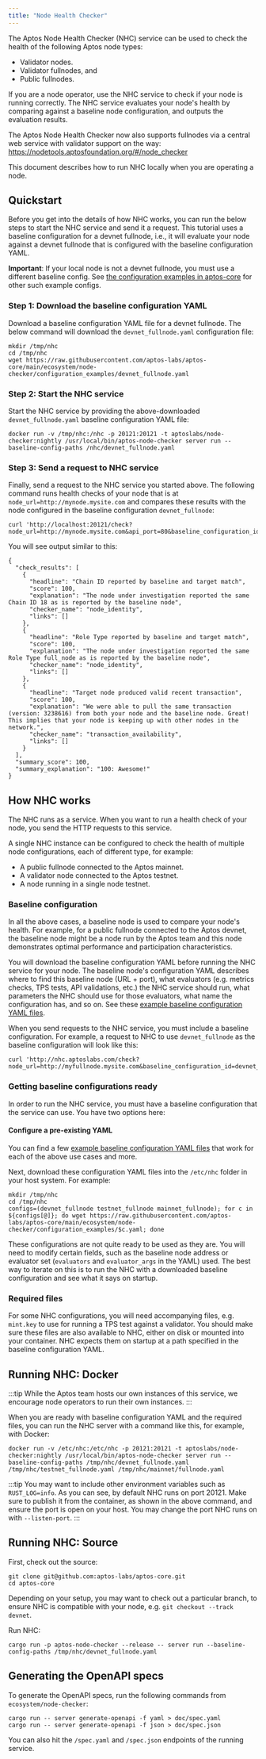 ```yaml
---
title: "Node Health Checker"
---
```


The Aptos Node Health Checker (NHC) service can be used to check the health of the following Aptos node types:

- Validator nodes.
- Validator fullnodes, and
- Public fullnodes.

If you are a node operator, use the NHC service to check if your node is running correctly. The NHC service evaluates your node's health by comparing against a baseline node configuration, and outputs the evaluation results.

The Aptos Node Health Checker now also supports fullnodes via a central web service with validator support on the way:
https://nodetools.aptosfoundation.org/#/node_checker

This document describes how to run NHC locally when you are operating a node.

## Quickstart

Before you get into the details of how NHC works, you can run the below steps to start the NHC service and send it a request. This tutorial uses a baseline configuration for a devnet fullnode, i.e., it will evaluate your node against a devnet fullnode that is configured with the baseline configuration YAML.

**Important**: If your local node is not a devnet fullnode, you must use a different baseline config. See [the configuration examples in aptos-core](https://github.com/aptos-labs/aptos-core/tree/main/ecosystem/node-checker/configuration_examples) for other such example configs.

### Step 1: Download the baseline configuration YAML

Download a baseline configuration YAML file for a devnet fullnode. The below command will download the `devnet_fullnode.yaml` configuration file:

```
mkdir /tmp/nhc
cd /tmp/nhc
wget https://raw.githubusercontent.com/aptos-labs/aptos-core/main/ecosystem/node-checker/configuration_examples/devnet_fullnode.yaml
```

### Step 2: Start the NHC service

Start the NHC service by providing the above-downloaded `devnet_fullnode.yaml` baseline configuration YAML file:

```
docker run -v /tmp/nhc:/nhc -p 20121:20121 -t aptoslabs/node-checker:nightly /usr/local/bin/aptos-node-checker server run --baseline-config-paths /nhc/devnet_fullnode.yaml
```

### Step 3: Send a request to NHC service

Finally, send a request to the NHC service you started above. The following command runs health checks of your node that is at `node_url=http://mynode.mysite.com` and compares these results with the node configured in the baseline configuration `devnet_fullnode`:

```
curl 'http://localhost:20121/check?node_url=http://mynode.mysite.com&api_port=80&baseline_configuration_id=devnet_fullnode'
```

You will see output similar to this:

```
{
  "check_results": [
    {
      "headline": "Chain ID reported by baseline and target match",
      "score": 100,
      "explanation": "The node under investigation reported the same Chain ID 18 as is reported by the baseline node",
      "checker_name": "node_identity",
      "links": []
    },
    {
      "headline": "Role Type reported by baseline and target match",
      "score": 100,
      "explanation": "The node under investigation reported the same Role Type full_node as is reported by the baseline node",
      "checker_name": "node_identity",
      "links": []
    },
    {
      "headline": "Target node produced valid recent transaction",
      "score": 100,
      "explanation": "We were able to pull the same transaction (version: 3238616) from both your node and the baseline node. Great! This implies that your node is keeping up with other nodes in the network.",
      "checker_name": "transaction_availability",
      "links": []
    }
  ],
  "summary_score": 100,
  "summary_explanation": "100: Awesome!"
}
```

## How NHC works

The NHC runs as a service. When you want to run a health check of your node, you send the HTTP requests to this service.

A single NHC instance can be configured to check the health of multiple node configurations, each of different type, for example:

- A public fullnode connected to the Aptos mainnet.
- A validator node connected to the Aptos testnet.
- A node running in a single node testnet.

### Baseline configuration

In all the above cases, a baseline node is used to compare your node's health. For example, for a public fullnode connected to the Aptos devnet, the baseline node might be a node run by the Aptos team and this node demonstrates optimal performance and participation characteristics.

You will download the baseline configuration YAML before running the NHC service for your node. The baseline node's configuration YAML describes where to find this baseline node (URL + port), what evaluators (e.g. metrics checks, TPS tests, API validations, etc.) the NHC service should run, what parameters the NHC should use for those evaluators, what name the configuration has, and so on. See these [example baseline configuration YAML files](https://github.com/aptos-labs/aptos-core/tree/main/ecosystem/node-checker/configuration_examples).

When you send requests to the NHC service, you must include a baseline configuration. For example, a request to NHC to use `devnet_fullnode` as the baseline configuration will look like this:

```
curl 'http://nhc.aptoslabs.com/check?node_url=http://myfullnode.mysite.com&baseline_configuration_id=devnet_fullnode'
```

### Getting baseline configurations ready

In order to run the NHC service, you must have a baseline configuration that the service can use. You have two options here:

#### Configure a pre-existing YAML

You can find a few [example baseline configuration YAML files](https://github.com/aptos-labs/aptos-core/tree/main/ecosystem/node-checker/configuration_examples) that work for each of the above use cases and more.

Next, download these configuration YAML files into the `/etc/nhc` folder in your host system. For example:

```
mkdir /tmp/nhc
cd /tmp/nhc
configs=(devnet_fullnode testnet_fullnode mainnet_fullnode); for c in ${configs[@]}; do wget https://raw.githubusercontent.com/aptos-labs/aptos-core/main/ecosystem/node-checker/configuration_examples/$c.yaml; done
```

These configurations are not quite ready to be used as they are. You will need to modify certain fields, such as the baseline node address or evaluator set (`evaluators` and `evaluator_args` in the YAML) used. The best way to iterate on this is to run the NHC with a downloaded baseline configuration and see what it says on startup.

### Required files

For some NHC configurations, you will need accompanying files, e.g. `mint.key` to use for running a TPS test against a validator. You should make sure these files are also available to NHC, either on disk or mounted into your container. NHC expects them on startup at a path specified in the baseline configuration YAML.

## Running NHC: Docker

:::tip
While the Aptos team hosts our own instances of this service, we encourage node operators to run their own instances.
:::

When you are ready with baseline configuration YAML and the required files, you can run the NHC server with a command like this, for example, with Docker:

```
docker run -v /etc/nhc:/etc/nhc -p 20121:20121 -t aptoslabs/node-checker:nightly /usr/local/bin/aptos-node-checker server run --baseline-config-paths /tmp/nhc/devnet_fullnode.yaml /tmp/nhc/testnet_fullnode.yaml /tmp/nhc/mainnet/fullnode.yaml
```

:::tip
You may want to include other environment variables such as `RUST_LOG=info`. As you can see, by default NHC runs on port 20121. Make sure to publish it from the container, as shown in the above command, and ensure the port is open on your host. You may change the port NHC runs on with `--listen-port`.
:::

## Running NHC: Source

First, check out the source:

```
git clone git@github.com:aptos-labs/aptos-core.git
cd aptos-core
```

Depending on your setup, you may want to check out a particular branch, to ensure NHC is compatible with your node, e.g. `git checkout --track devnet`.

Run NHC:

```
cargo run -p aptos-node-checker --release -- server run --baseline-config-paths /tmp/nhc/devnet_fullnode.yaml
```

## Generating the OpenAPI specs

To generate the OpenAPI specs, run the following commands from `ecosystem/node-checker`:

```
cargo run -- server generate-openapi -f yaml > doc/spec.yaml
cargo run -- server generate-openapi -f json > doc/spec.json
```

You can also hit the `/spec.yaml` and `/spec.json` endpoints of the running service.
